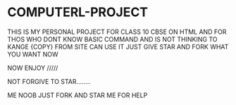 # COMPUTERL-PROJECT
THIS IS MY PERSONAL PROJECT FOR CLASS 10 CBSE ON HTML AND FOR THOS WHO DONT KNOW BASIC COMMAND AND IS NOT THINKING TO KANGE {COPY} FROM SITE CAN USE IT 
JUST GIVE STAR AND FORK WHAT YOU WANT NOW 

NOW  ENJOY /////

NOT FORGIVE TO STAR........

ME NOOB JUST FORK AND STAR ME FOR HELP
